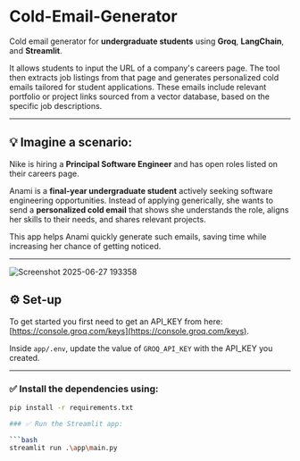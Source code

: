 # Cold-Email-Generator

Cold email generator for **undergraduate students** using **Groq**, **LangChain**, and **Streamlit**.  

It allows students to input the URL of a company's careers page. The tool then extracts job listings from that page and generates personalized cold emails tailored for student applications. These emails include relevant portfolio or project links sourced from a vector database, based on the specific job descriptions.

---
## 💡 Imagine a scenario:

Nike is hiring a **Principal Software Engineer** and has open roles listed on their careers page.  

Anami is a **final-year undergraduate student** actively seeking software engineering opportunities. Instead of applying generically, she wants to send a **personalized cold email** that shows she understands the role, aligns her skills to their needs, and shares relevant projects.  

This app helps Anami quickly generate such emails, saving time while increasing her chance of getting noticed.

---


![Screenshot 2025-06-27 193358](https://github.com/user-attachments/assets/010caad7-6897-425f-8d28-a7c76573c371)


## ⚙️ Set-up

To get started you first need to get an API_KEY from here:  
[https://console.groq.com/keys](https://console.groq.com/keys).  

Inside `app/.env`, update the value of `GROQ_API_KEY` with the API_KEY you created.

---

### ✅ Install the dependencies using:

```bash
pip install -r requirements.txt

### ✅ Run the Streamlit app:

```bash
streamlit run .\app\main.py
